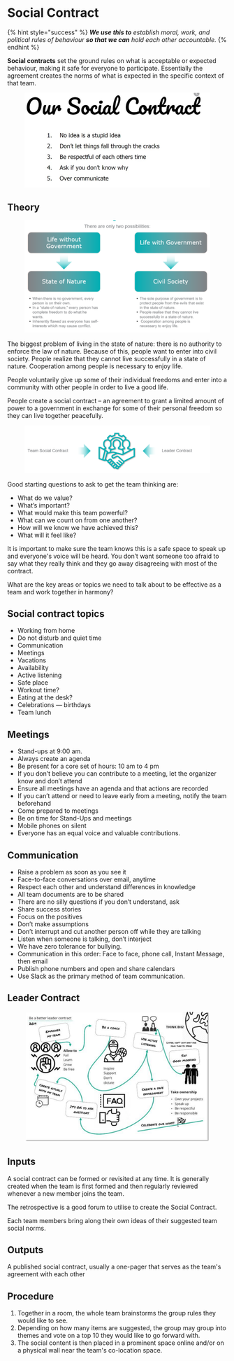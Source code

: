 # Social Contract

{% hint style="success" %}
_**We use this to** establish moral, work, and political rules of behaviour **so that we can** hold each other accountable._
{% endhint %}

**Social contracts** set the ground rules on what is acceptable or expected behaviour, making it safe for everyone to participate. Essentially the agreement creates the norms of what is expected in the specific context of that team.

<figure><img src="../../.gitbook/assets/image (41) (1).png" alt=""><figcaption></figcaption></figure>

## Theory <a href="#howtoguide-socialcontract-inputs" id="howtoguide-socialcontract-inputs"></a>

<figure><img src="../../.gitbook/assets/image (11) (1).png" alt=""><figcaption></figcaption></figure>

The biggest problem of living in the state of nature: there is no authority to enforce the law of nature. Because of this, people want to enter into civil society. People realize that they cannot live successfully in a state of nature. Cooperation among people is necessary to enjoy life.

People voluntarily give up some of their individual freedoms and enter into a community with other people in order to live a good life.

People create a social contract – an agreement to grant a limited amount of power to a government in exchange for some of their personal freedom so they can live together peacefully.

<figure><img src="../../.gitbook/assets/image (8) (1).png" alt=""><figcaption></figcaption></figure>

Good starting questions to ask to get the team thinking are:

* What do we value?
* What’s important?
* What would make this team powerful?
* What can we count on from one another?
* How will we know we have achieved this?
* What will it feel like?

It is important to make sure the team knows this is a safe space to speak up and everyone's voice will be heard. You don’t want someone too afraid to say what they really think and they go away disagreeing with most of the contract.

What are the key areas or topics we need to talk about to be effective as a team and work together in harmony?

## Social contract topics

* Working from home
* Do not disturb and quiet time
* Communication
* Meetings
* Vacations
* Availability
* Active listening
* Safe place
* Workout time?
* Eating at the desk?
* Celebrations — birthdays
* Team lunch

## Meetings

* Stand-ups at 9:00 am.
* Always create an agenda
* Be present for a core set of hours: 10 am to 4 pm
* If you don’t believe you can contribute to a meeting, let the organizer know and don’t attend
* Ensure all meetings have an agenda and that actions are recorded
* If you can’t attend or need to leave early from a meeting, notify the team beforehand
* Come prepared to meetings
* Be on time for Stand-Ups and meetings
* Mobile phones on silent
* Everyone has an equal voice and valuable contributions.

## Communication

* Raise a problem as soon as you see it
* Face-to-face conversations over email, anytime
* Respect each other and understand differences in knowledge
* All team documents are to be shared
* There are no silly questions if you don’t understand, ask
* Share success stories
* Focus on the positives
* Don’t make assumptions
* Don’t interrupt and cut another person off while they are talking
* Listen when someone is talking, don’t interject
* We have zero tolerance for bullying.
* Communication in this order: Face to face, phone call, Instant Message, then email
* Publish phone numbers and open and share calendars
* Use Slack as the primary method of team communication.

## Leader Contract

<figure><img src="../../.gitbook/assets/image (22).png" alt=""><figcaption></figcaption></figure>

## Inputs <a href="#howtoguide-socialcontract-inputs" id="howtoguide-socialcontract-inputs"></a>

A social contract can be formed or revisited at any time. It is generally created when the team is first formed and then regularly reviewed whenever a new member joins the team.

The retrospective is a good forum to utilise to create the Social Contract.

Each team members bring along their own ideas of their suggested team social norms.

## Outputs <a href="#howtoguide-socialcontract-outputs" id="howtoguide-socialcontract-outputs"></a>

A published social contract, usually a one-pager that serves as the team's agreement with each other

## Procedure <a href="#howtoguide-socialcontract-procedure" id="howtoguide-socialcontract-procedure"></a>

1. Together in a room, the whole team brainstorms the group rules they would like to see.
2. Depending on how many items are suggested, the group may group into themes and vote on a top 10 they would like to go forward with.
3. The social content is then placed in a prominent space online and/or on a physical wall near the team's co-location space.
